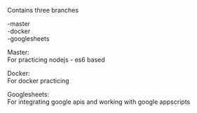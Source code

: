 
<p class="has-line-data" data-line-start="0" data-line-end="1">Contains three branches</p>
<p class="has-line-data" data-line-start="2" data-line-end="5">-master<br>
-docker<br>
-googlesheets</p>
<p class="has-line-data" data-line-start="7" data-line-end="9">Master:<br>
For practicing nodejs - es6 based</p>
<p class="has-line-data" data-line-start="10" data-line-end="12">Docker:<br>
For docker practicing</p>
<p class="has-line-data" data-line-start="13" data-line-end="15">Googlesheets:<br>
For integrating google apis and working with google appscripts</p>
